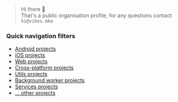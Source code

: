 > Hi there 👋  
> That's a public organisation profile, for any questions contact `hi@vibes.mba`

### Quick navigation filters
- [Android projects](https://github.com/search?q=org%3AVibesHi%20topic%3Aandroid&type=repositories)
- [iOS projects](https://github.com/search?q=org%3AVibesHi%20topic%3Aios&type=repositories)
- [Web projects](https://github.com/search?q=org%3AVibesHi%20topic%3Aweb&type=repositories)
- [Cross-platform projects](https://github.com/search?q=org%3AVibesHi%20topic%3Across-platform&type=repositories)
- [Utils projects](https://github.com/search?q=org%3AVibesHi%20topic%3Autil&type=repositories)
- [Background worker projects](https://github.com/search?q=org%3AVibesHi%20topic%3Abackground-worker&type=repositories)
- [Services projects](https://github.com/search?q=org%3AVibesHi%20topic%3Aservice&type=repositories)
- [... other projects]([https://github.com/search?q=org%3AVibesHi+-topic%3Aandroid+-topic%3Aios+-topic%3Aweb+-topic%3Across-platform&type=repositories](https://github.com/search?q=org%3AVibesHi+-topic%3Aandroid+-topic%3Aios+-topic%3Aweb+-topic%3Across-platform+-topic%3Aservice+-topic%3Abackground-worker+-topic%3Autil+-topic%3Asecret&type=repositories))
